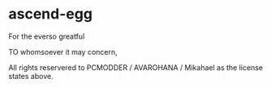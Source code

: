 # ascend-egg
For the everso greatful

TO whomsoever it may concern,

All rights reservered to PCMODDER / AVAROHANA / Mikahael as the license states above.
